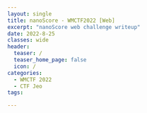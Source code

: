 ```yaml
---
layout: single
title: nanoScore - WMCTF2022 [Web]
excerpt: "nanoScore web challenge writeup"
date: 2022-8-25
classes: wide
header:
  teaser: /
  teaser_home_page: false
  icon: /
categories:
  - WMCTF 2022
  - CTF Jeo
tags: 

---
```

